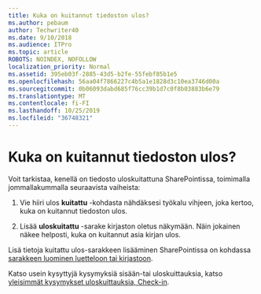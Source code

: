 ```yaml
---
title: Kuka on kuitannut tiedoston ulos?
ms.author: pebaum
author: Techwriter40
ms.date: 9/10/2018
ms.audience: ITPro
ms.topic: article
ROBOTS: NOINDEX, NOFOLLOW
localization_priority: Normal
ms.assetid: 395eb03f-2885-43d5-b2fe-55febf85b1e5
ms.openlocfilehash: 56aa04f7866227c4b5a1e1828d3c10ea3746d00a
ms.sourcegitcommit: 0b06093dabd685f76cc39b1d7c0f8b03883b6e79
ms.translationtype: MT
ms.contentlocale: fi-FI
ms.lasthandoff: 10/25/2019
ms.locfileid: "36748321"
---
```

# <a name="who-has-a-file-checked-out"></a>Kuka on kuitannut tiedoston ulos?

Voit tarkistaa, kenellä on tiedosto uloskuitattuna SharePointissa, toimimalla jommallakummalla seuraavista vaiheista:
  
1. Vie hiiri ulos **kuitattu** -kohdasta nähdäksesi työkalu vihjeen, joka kertoo, kuka on kuitannut tiedoston ulos. 
    
2. Lisää **uloskuitattu** -sarake kirjaston oletus näkymään. Näin jokainen näkee helposti, kuka on kuitannut asia kirjan ulos. 
    
Lisä tietoja kuitattu ulos-sarakkeen lisääminen SharePointissa on kohdassa [sarakkeen luominen luetteloon tai kirjastoon](https://go.microsoft.com/fwlink/?linkid=2019591). 
  
Katso usein kysyttyjä kysymyksiä sisään-tai uloskuittauksia, katso [yleisimmät kysymykset uloskuittauksia, Check-in](https://go.microsoft.com/fwlink/?linkid=2018786).
  

